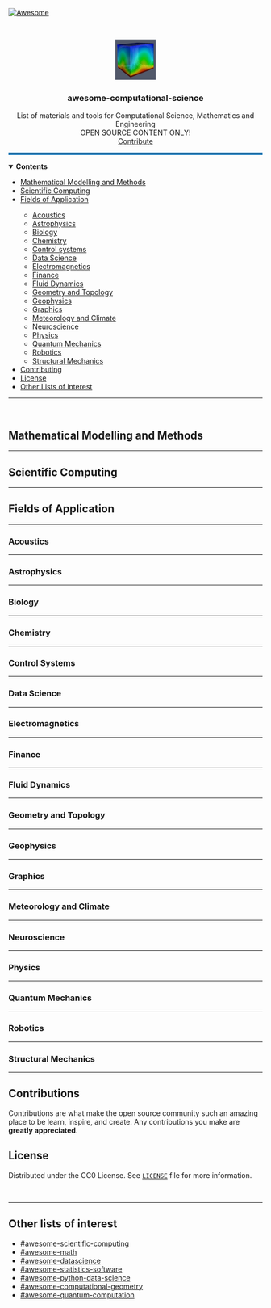 [![Awesome](https://awesome.re/badge.svg)](https://awesome.re)

<!-- PROJECT LOGO -->
<br />
<p align="center">
  <a href="https://github.com/ashwin-nayak/awesome-computational-science">
    <img src="images/logo.png" alt="Logo" width="80" height="80">
  </a>

  <h3 align="center"> <b> awesome-computational-science </b> </h3>

  <p align="center">
    List of materials and tools for Computational Science, Mathematics and Engineering
    <br />
    OPEN SOURCE CONTENT ONLY!
    <br />
    <a href="https://github.com/ashwin-nayak/awesome-computational-science/issues">Contribute</a>
  </p>
</p>

<hr style="border:2px solid #1F77B4" color=#1F77B4 > </hr>

<!-- TABLE OF CONTENTS -->
<details open="open">
  <summary><b>Contents</b></summary>
  <ul>
    <li><a href="#mathematical-modelling-and-methods">Mathematical Modelling and Methods</a></li>
    <li><a href="#scientific-computing">Scientific Computing</a></li>
    <li><a href="#fields-of-application">Fields of Application</a></li>
    <ul>
        <li><a href="#acoustics">Acoustics</a></li>
        <li><a href="#astrophysics">Astrophysics</a></li>
        <li><a href="#biology">Biology</a></li>
        <li><a href="#chemistry">Chemistry</a></li>
        <li><a href="#control-systems">Control systems</a></li>
        <li><a href="#data-science">Data Science</a></li>
        <li><a href="#electromagnetics">Electromagnetics</a></li>
        <li><a href="#finance">Finance</a></li>
        <li><a href="#fluid-dynamics">Fluid Dynamics</a></li>
        <li><a href="#geometry-and-topology">Geometry and Topology</a></li>
        <li><a href="#geophysics">Geophysics</a></li>
        <li><a href="#graphics">Graphics</a></li>
        <li><a href="#meteorology-and-climate">Meteorology and Climate</a></li>
        <li><a href="#neuroscience">Neuroscience</a></li>
        <li><a href="#physics">Physics</a></li>
        <li><a href="#quantum-mechanics">Quantum Mechanics</a></li>
        <li><a href="#robotics">Robotics</a></li>
        <li><a href="#structural-mechanics">Structural Mechanics</a></li>
    </ul>
    <li><a href="#contributing">Contributing</a></li>
    <li><a href="#license">License</a></li>
    <li><a href="#other-lists-of-interest">Other Lists of interest</a></li>
    <!-- <li><a href="#acknowledgements">Acknowledgements</a></li> -->
  </ul>
</details>

---

<br/>

<!-- Mathematical Methods and Modelling -->
## Mathematical Modelling and Methods

<hr color=#1F77B4 /> </hr>


<!-- Scientific Computing -->
## Scientific Computing

<hr color=#1F77B4> </hr>

<!-- Fields of Application -->
## Fields of Application

<hr color=#1F77B4> </hr>

### Acoustics
---
### Astrophysics
---
### Biology
---
### Chemistry
---
### Control Systems
---
### Data Science
---
### Electromagnetics
---
### Finance
---
### Fluid Dynamics
---
### Geometry and Topology
---
### Geophysics
---
### Graphics
---
### Meteorology and Climate
---
### Neuroscience
---
### Physics
---
### Quantum Mechanics
---
### Robotics
---
### Structural Mechanics
---


<!-- CONTRIBUTING -->
## Contributions

Contributions are what make the open source community such an amazing place to be learn, inspire, and create. Any contributions you make are **greatly appreciated**.



<!-- LICENSE -->
## License

Distributed under the CC0 License. See [`LICENSE`](https://github.com/ashwin-nayak/awesome-computational-science/blob/main/LICENSE.txt) file for more information.

<br />

---

## Other lists of interest

- [#awesome-scientific-computing](https://github.com/nschloe/awesome-scientific-computing) 
- [#awesome-math](https://github.com/rossant/awesome-math)
- [#awesome-datascience](https://github.com/academic/awesome-datascience)
- [#awesome-statistics-software](https://github.com/SNStatComp/awesome-official-statistics-software)
- [#awesome-python-data-science](https://github.com/krzjoa/awesome-python-data-science)
- [#awesome-computational-geometry](https://github.com/atkirtland/awesome-computational-geometry)
- [#awesome-quantum-computation](https://github.com/hsavit1/Awesome-Quantum-Computation)


<!-- MARKDOWN LINKS & IMAGES -->
<!-- https://www.markdownguide.org/basic-syntax/#reference-style-links -->
[contributors-shield]: https://img.shields.io/github/contributors/ashwin-nayak/awesome-computational-science.svg?style=for-the-badge
[contributors-url]: https://github.com/ashwin-nayak/awesome-computational-science/graphs/contributors
[forks-shield]: https://img.shields.io/github/forks/ashwin-nayak/awesome-computational-science.svg?style=for-the-badge
[forks-url]: https://github.com/ashwin-nayak/awesome-computational-science/network/members
[stars-shield]: https://img.shields.io/github/stars/ashwin-nayak/awesome-computational-science.svg?style=for-the-badge
[stars-url]: https://github.com/ashwin-nayak/awesome-computational-science/stargazers
[issues-shield]: https://img.shields.io/github/issues/ashwin-nayak/awesome-computational-science.svg?style=for-the-badge
[issues-url]: https://github.com/ashwin-nayak/awesome-computational-science/issues
[license-shield]: https://img.shields.io/github/license/ashwin-nayak/awesome-computational-science.svg?style=for-the-badge
[license-url]: https://github.com/ashwin-nayak/awesome-computational-science/blob/main/LICENSE.txt
